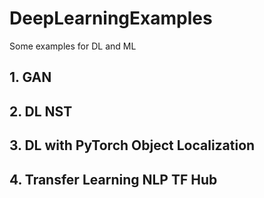 # DeepLearningExamples
Some examples for DL and ML
## 1. GAN
## 2. DL NST
## 3. DL with PyTorch Object Localization
## 4. Transfer Learning NLP TF Hub
